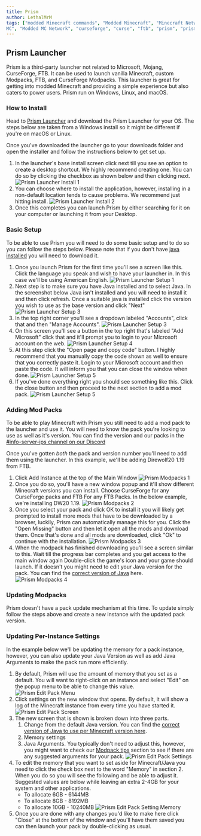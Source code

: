 ```yaml
---
title: Prism
author: LethalMrM
tags: ["modded Minecraft commands", "Modded Minecraft", "Minecraft Network", "ShadowNode", "ShadowNode Modded", "Modded
MC", "Modded MC Network", "curseforge", "curse", "ftb", "prism", "prism launcher", "how-to"]
---
```


## Prism Launcher

Prism is a third-party launcher not related to Microsoft, Mojang, CurseForge,  FTB. It can be used to launch vanilla Minecraft, custom Modpacks, FTB, and CurseForge Modpacks. This launcher is great for getting into modded Minecraft and providing a simple experience but also caters to power users. Prism run on Windows, Linux, and macOS.

### How to Install
Head to [Prism Launcher](https://prismlauncher.org/download/) and download the Prism Launcher for your OS. The steps below are taken from a Windows install so it might be different if you're on macOS or Linux.

Once you've downloaded the launcher go to your downloads folder and open the installer and follow the instructions below to get set up.
1. In the launcher's base install screen click next till you see an option to create a desktop shortcut. We highly recommend creating one. You can do so by clicking the checkbox as shown below and then clicking next.
   ![Prism Launcher Install 1](/assets/images/launchers/prism/prism_installer_1.png)
2. You can choose where to install the application, however, installing in a non-default location tends to cause problems. We recommend just hitting install.
   ![Prism Launcher Install 2](/assets/images/launchers/prism/prism_installer_2.png)
3. Once this completes you can launch Prism by either searching for it on your computer or launching it from your Desktop.

### Basic Setup
To be able to use Prism you will need to do some basic setup and to do so you can follow the steps below. Please note that if you don't have [java installed](https://shadownode.net/home/guides/java-versions/) you will need to download it.

1. Once you launch Prism for the first time you'll see a screen like this. Click the language you speak and wish to have your launcher in. In this case we'll be using American English.
   ![Prism Launcher Setup 1](/assets/images/launchers/prism/prism_setup_1.png)
2. Next step is to make sure you have Java installed and to select Java. In the screenshot below Java isn't installed and you will need to install it and then click refresh. Once a suitable java is installed click the version you wish to use as the base version and click "Next"
   ![Prism Launcher Setup 3](/assets/images/launchers/prism/prism_setup_2.png)
3. In the top right corner you'll see a dropdown labeled "Accounts", click that and then "Manage Accounts".
   ![Prism Launcher Setup 3](/assets/images/launchers/prism/prism_setup_3.png)
4. On this screen you'll see a button in the top right that's labeled "Add Microsoft" click that and it'll prompt you to login to your Microsoft account on the web.
   ![Prism Launcher Setup 4](/assets/images/launchers/prism/prism_setup_4.png)
5. At this step click the "Open page and copy code" button. I highly recommend that you manually copy the code shown as well to ensure that you correctly paste it. Login to your Microsoft account and then paste the code. It will inform you that you can close the window when done.
   ![Prism Launcher Setup 5](/assets/images/launchers/prism/prism_setup_5.png)
6. If you've done everything right you should see something like this. Click the close button and then proceed to the next section to add a mod pack.
   ![Prism Launcher Setup 5](/assets/images/launchers/prism/prism_setup_6_1.png)

### Adding Mod Packs
To be able to play Minecraft with Prism you still need to add a mod pack to the launcher and use it. You will need to know the pack you're looking to use as well as it's version. You can find the version and our packs in the [#info-server-ips channel on our Discord](https://discord.shadownode.ca)

Once you've gotten *both* the pack and version number you'll need to add them using the launcher. In this example, we'll be adding Direwolf20 1.19 from FTB.
1. Click Add Instance at the top of the Main Window
   ![Prism Modpacks 1](/assets/images/launchers/prism/prism_modpack_1.png)
2. Once you do so, you'll have a new window popup and it'll show different Minecraft versions you can install. Choose CurseForge for any CurseForge packs and FTB For any FTB Packs. In the below example, we're installing DW20 1.19.
   ![Prism Modpacks 2](/assets/images/launchers/prism/prism_modpack_2.png)
3. Once you select your pack and click OK to install it you will likely get prompted to install more mods that have to be downloaded by a browser, luckily, Prism can automatically manage this for you. Click the "Open Missing" button and then let it open all the mods and download them. Once that's done and all mods are downloaded, click "Ok" to continue with the installation.
   ![Prism Modpacks 3](/assets/images/launchers/prism/prism_modpack_3.png)
4. When the modpack has finished downloading you'll see a screen similar to this. Wait till the progress bar completes and you get access to the main window again Double-click the game's icon and your game should launch. If it doesn't you might need to edit your Java version for the pack. You can find the [correct version of Java](https://shadownode.net/home/guides/java-versions/) here.
   ![Prism Modpacks 4](/assets/images/launchers/prism/prism_modpack_4.png)

### Updating Modpacks
Prism doesn't have a pack update mechanism at this time. To update simply follow the steps above and create a new instance with the updated pack version.

### Updating Per-Instance Settings
In the example below we'll be updating the memory for a pack instance, however, you can also update your Java Version as well as add Java Arguments to make the pack run more efficiently.
1. By default, Prism will use the amount of memory that you set as a default. You will want to right-click on an instance and select "Edit" on the popup menu to be able to change this value.
   ![Prism Edit Pack Menu](/assets/images/launchers/prism/prism_editpack_step_1.png)
2. Click settings on the new window that opens. By default, it will show a log of the Minecraft instance from every time you have started it.
   ![Prism Edit Pack Screen](/assets/images/launchers/prism/prism_editpack_step_2.png)
3. The new screen that is shown is broken down into three parts.
   1. Change from the default Java version. You can find the [correct version of Java to use per Minecraft version here](https://shadownode.net/home/guides/java-versions/).
   2. Memory settings
   3. Java Arguments. You typically don't need to adjust this, however, you might want to check our [Modpack tips](https://shadownode.net/modpack-tips/) section to see if there are any suggested arguments for your pack.
      ![Prism Edit Pack Settings](/assets/images/launchers/prism/prism_editpack_step_3.png)
4. To edit the memory that you want to set aside for Minecraft/Java you need to click the check box next to the word "Memory" in section 2. When you do so you will see the following and be able to adjust it. Suggested values are below while leaving an extra 2-4GB for your system and other applications.
   * To allocate 6GB - 6144MB
   * To allocate 8GB - 8192MB
   * To allocate 10GB - 10240MB
     ![Prism Edit Pack Setting Memory](/assets/images/launchers/prism/prism_editpack_step_4.png)
5. Once you are done with any changes you'd like to make here click "Close" at the bottom of the window and you'll have them saved you can then launch your pack by double-clicking as usual.
